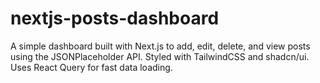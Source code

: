 # nextjs-posts-dashboard
A simple dashboard built with Next.js to add, edit, delete, and view posts using the JSONPlaceholder API. Styled with TailwindCSS and shadcn/ui. Uses React Query for fast data loading.
